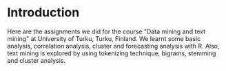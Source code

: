 # Introduction
Here are the assignments we did for the course "Data mining and text mining" at University of Turku, Turku, Finland.
We learnt some basic analysis, correlation analysis, cluster and forecasting analysis with R. Also, text mining is explored by using tokenizing technique, bigrams, stemming and cluster analysis. 
